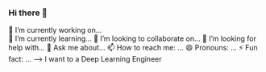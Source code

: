 ### Hi there 👋

🔭 I’m currently working on...                                                                                                                                           
🌱 I’m currently learning...
👯 I’m looking to collaborate on...
🤔 I’m looking for help with...
💬 Ask me about...
📫 How to reach me: ...
😄 Pronouns: ...
⚡ Fun fact: ...
--> I want to a Deep Learning Engineer
